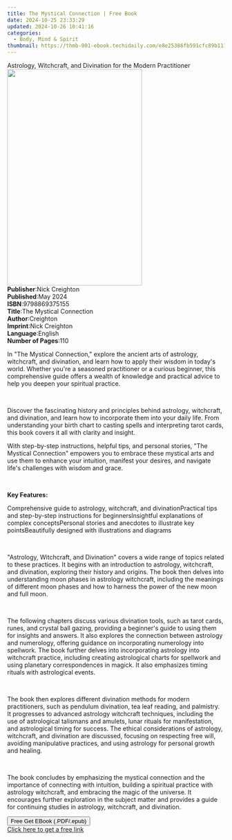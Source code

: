 ```yaml
---
title: The Mystical Connection | Free Book
date: 2024-10-25 23:33:29
updated: 2024-10-26 10:41:16
categories:
  - Body, Mind & Spirit
thumbnail: https://thmb-001-ebook.techidaily.com/e8e25386fb591cfc89b111bc19926997ccf234aa1a9cba1820a0d4cd0970c231.jpg
---
```

<main id="book-container">
  <div class="flex flex-col">
    <div class="book-brief flex-1 py-6 px-4 sm:p-6 md:py-10 md:px-8">
      <!-- brief-->
      <div class="book-brief-main">
        Astrology, Witchcraft, and Divination for the Modern Practitioner
      </div>
    </div>
    <div
      class="book-meta-info flex-1 grid gap-4 col-start-1 col-end-3 row-start-1 sm:mb-6 sm:grid-cols-4 lg:gap-6 lg:col-start-2 lg:row-end-6 lg:row-span-6 lg:mb-0"
    >
      <div
        class="book-meta-info-left place-content-center mt-4 p-4 text-sm leading-6 col-start-2 col-span-2 dark:text-slate-400"
      >
        <img
          class="w-full h-500 object-cover rounded-lg sm:h-255 sm:col-span-2 lg:col-span-full"
          src="https://img-001-ebook.techidaily.com/989717c9b34a0d5a00986b8dd248313d28e157209b193904ea84f6d76e8fb914.jpg"
          alt=""
          width="312"
          height="500"
        />
      </div>
      <div
        class="book-meta-info-right mt-2 col-start-1 row-start-2 col-span-3 self-center"
      >
        <!-- meta data  -->
        <div class="flex flex-col px-4 md:px-8">
          <div class="flex-1">
            <strong>Publisher</strong>:<span class="px-2">Nick Creighton</span>
          </div>
          <div class="flex-1">
            <strong>Published</strong>:<span class="px-2">May 2024</span>
          </div>
          <div class="flex-1">
            <strong>ISBN</strong>:<span class="px-2">9798869375155</span>
          </div>
          <div class="flex-1">
            <strong>Title</strong>:<span class="px-2"
              >The Mystical Connection</span
            >
          </div>
          <div class="flex-1">
            <strong>Author</strong>:<span class="px-2">Creighton</span>
          </div>
          <div class="flex-1">
            <strong>Imprint</strong>:<span class="px-2">Nick Creighton</span>
          </div>
          <div class="flex-1">
            <strong>Language</strong>:<span class="px-2">English</span>
          </div>
          <div class="flex-1">
            <strong>Number of Pages</strong>:<span class="px-2">110</span>
          </div>
        </div>
      </div>
    </div>
    <div class="book-description flex-1 py-6 px-4 sm:p-6 md:py-10 md:px-8">
      <div class="book-description-main">
        <div accordion-content="" id="description">
          <p>
            In "The Mystical Connection," explore the ancient arts of astrology,
            witchcraft, and divination, and learn how to apply their wisdom in
            today's world. Whether you're a seasoned practitioner or a curious
            beginner, this comprehensive guide offers a wealth of knowledge and
            practical advice to help you deepen your spiritual practice.
          </p>
          <p><br /></p>
          <p>
            Discover the fascinating history and principles behind astrology,
            witchcraft, and divination, and learn how to incorporate them into
            your daily life. From understanding your birth chart to casting
            spells and interpreting tarot cards, this book covers it all with
            clarity and insight.
          </p>
          <p>
            With step-by-step instructions, helpful tips, and personal stories,
            "The Mystical Connection" empowers you to embrace these mystical
            arts and use them to enhance your intuition, manifest your desires,
            and navigate life's challenges with wisdom and grace.
          </p>
          <p><br /></p>
          <p><strong>Key Features:</strong></p>
          <span contenteditable="false" class="ql-ui"></span>Comprehensive guide
          to astrology, witchcraft, and divination<span
            contenteditable="false"
            class="ql-ui"
          ></span
          >Practical tips and step-by-step instructions for beginners<span
            contenteditable="false"
            class="ql-ui"
          ></span
          >Insightful explanations of complex concepts<span
            contenteditable="false"
            class="ql-ui"
          ></span
          >Personal stories and anecdotes to illustrate key points<span
            contenteditable="false"
            class="ql-ui"
          ></span
          >Beautifully designed with illustrations and diagrams
          <p><br /></p>
          <p>
            "Astrology, Witchcraft, and Divination" covers a wide range of
            topics related to these practices. It begins with an introduction to
            astrology, witchcraft, and divination, exploring their history and
            origins. The book then delves into understanding moon phases in
            astrology witchcraft, including the meanings of different moon
            phases and how to harness the power of the new moon and full moon.
          </p>
          <p><br /></p>
          <p>
            The following chapters discuss various divination tools, such as
            tarot cards, runes, and crystal ball gazing, providing a beginner's
            guide to using them for insights and answers. It also explores the
            connection between astrology and numerology, offering guidance on
            incorporating numerology into spellwork. The book further delves
            into incorporating astrology into witchcraft practice, including
            creating astrological charts for spellwork and using planetary
            correspondences in magick. It also emphasizes timing rituals with
            astrological events.
          </p>
          <p><br /></p>
          <p>
            The book then explores different divination methods for modern
            practitioners, such as pendulum divination, tea leaf reading, and
            palmistry. It progresses to advanced astrology witchcraft
            techniques, including the use of astrological talismans and amulets,
            lunar rituals for manifestation, and astrological timing for
            success. The ethical considerations of astrology, witchcraft, and
            divination are discussed, focusing on respecting free will, avoiding
            manipulative practices, and using astrology for personal growth and
            healing.
          </p>
          <p><br /></p>
          <p>
            The book concludes by emphasizing the mystical connection and the
            importance of connecting with intuition, building a spiritual
            practice with astrology witchcraft, and embracing the magic of the
            universe. It encourages further exploration in the subject matter
            and provides a guide for continuing studies in astrology,
            witchcraft, and divination.
          </p>
        </div>
        <div class="accordion-fader"></div>
      </div>
    </div>
    <div class="book-excerpts flex-1 py-6 px-4 sm:p-6 md:py-10 md:px-8"></div>
    <div
      class="book-about-author flex-1 py-6 px-4 sm:p-6 md:py-10 md:px-8"
    ></div>
    <div class="book-free-get flex-1 py-6 px-4 sm:p-6 md:py-10 md:px-8">
      <button
        id="btn-free-get"
        class="bg-blue-500 hover:bg-blue-700 text-white font-bold py-2 px-4 rounded"
      >
        Free Get EBook (.PDF/.epub)
      </button>
      <div id="countdown-display" class="px-2 text-lg mt-2"></div>
      <a
        id="free-link"
        class="hidden bg-blue-500 hover:bg-blue-700 text-white font-bold py-2 px-4 rounded"
        href="https://www.ebooks.com/en-us/book/211359590/the-mystical-connection/creighton/"
        target="_blank"
        >Click here to get a free link</a
      >
    </div>
    <script>
      let countdownTime = 0;
      let countdownInterval = null;
      document
        .getElementById('btn-free-get')
        .addEventListener('click', startCountdown);
      function startCountdown() {
        countdownTime = new Date().getTime() + 60000 * 3;
        countdownInterval = setInterval(updateCountdown, 1000);
        document.getElementById('btn-free-get').disabled = true;
        document
          .getElementById('btn-free-get')
          .classList.add('bg-gray-500', 'cursor-not-allowed');
      }
      function updateCountdown() {
        let currentTime = new Date().getTime();
        let timeLeft = countdownTime - currentTime;
        let secondsLeft = Math.floor(timeLeft / 1000);
        document.getElementById('countdown-display').innerHTML =
          `Remaining time: ${secondsLeft} seconds.`;
        if (secondsLeft <= 0) {
          clearInterval(countdownInterval);
          document.getElementById('btn-free-get').classList.add('hidden');
          document.getElementById('free-link').classList.remove('hidden');
          document.getElementById('countdown-display').innerHTML = '';
        }
      }
    </script>
  </div>
</main>

